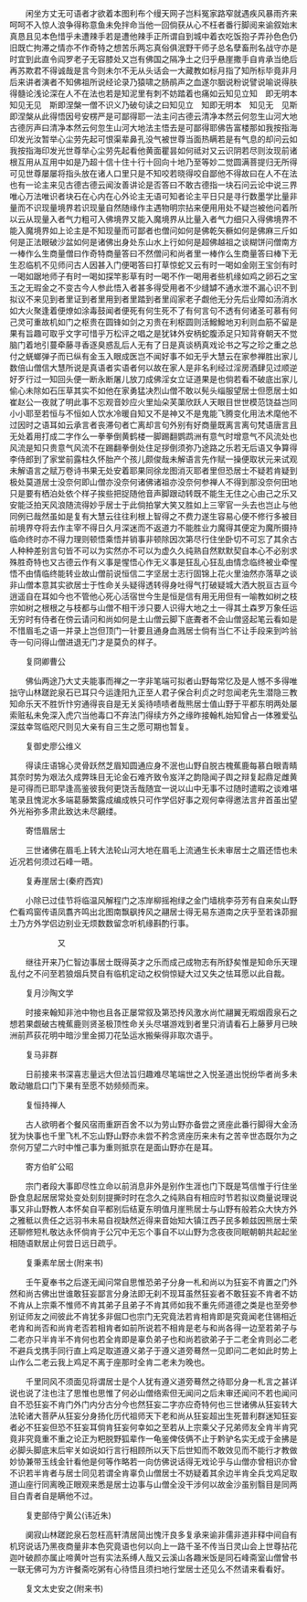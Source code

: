 <!-- { "loadSidebar": true } -->
　　闲坐方丈无可语者才欲着本图利布个缦天网子岂料冤家路窄就遇疾风暴雨齐来呵呵不入惊人浪争得称意鱼未免拌命当他一回倘获从心不枉者番行脚阅来谕叙始末真恳且见本色惜乎未遭辣手若是遭他辣手正所谓自到城中着衣吃饭抱子弄孙色色仍旧既亡拘滞之情亦不作奇特之想苦乐两忘真俗俱泯野干师子总名孽畜刑名战守亦是时宜到此直令阎罗老子无容膝处又岂有佛国之隔净土之归乎悬崖撒手自肯承当绝后再苏欺君不得诚哉是言今则未尔不无从头话会一大藏教如标月指了知所标毕竟非月后来讲者演者不知佛祖所说经论录乃猿啸之肠鹃声之血遂尔胭说粉说譬说喻说得肤得髓论浅论深在人不在法也若是知泥里有刺不妨踏着也痛如云知见立知　即无明本　知见无见　斯即涅槃一僧不识义乃破句读之曰知见立　知即无明本　知见无　见斯即涅槃从此得悟因号安楞严是可鄙得耶一法主问古德云清净本然云何忽生山河大地古德厉声曰清净本然云何忽生山河大地法主悟去是可鄙得耶佛告富楼那如我按指海印发光汝暂举心尘劳先起可恨渠辈鼻孔没气被世尊当面热瞒若是有气息的却问云如我按指海印发光世尊举心尘劳先起看他黄面瞿昙如何祗对又云识阴若尽则汝现前诸根互用从互用中如是乃超十信十住十行十回向十地乃至等妙二觉圆满菩提归无所得可见世尊屡屡将指头放在诸人口里只是不知咬若晓得咬自鄙他不得故曰在人不在法也有一论主来见古德古德云闻汝善讲论是否答曰不敢古德指一块石问云论中说三界唯心万法唯识者块石在心内在心外论主无语可知者论主平日只是寻行数墨学比量非量而不识现量境界若识现量自然随缘作主遇物明宗拈来便用用处不疑岂被他问着所以云从现量入者气力粗可入佛境界又能入魔境界从比量入者气力细只入得佛境界不能入魔境界如上论主是不知现量而可鄙者也僧问如何是佛乾矢橛如何是佛麻三斤如何是正法眼破沙盆如何是诸佛出身处东山水上行如何是超佛越祖之谈糊饼问僧南方一棒作么生商量僧曰作奇特商量答曰不然僧问和尚者里一棒作么生商量答曰棒下无生忍临机不见师问古人因甚入门便喝答曰打草惊蛇又云有时一喝如金刚王宝剑有时一喝如踞地师子有时一喝如探竿影草有时一喝不作一喝用者些机缘如鸡之卵石之宝玉之无瑕金之不变古今人参此悟入者甚多得受用者不少缝罅不通水泄不漏心识不到拟议不来见到者里证到者里用到者里踏到者里阎家老子觑他无分先后业障如汤消水如大火聚逢着便燎如涂毒鼓闻者便死有何生死不了有何言句不透有何诸圣可慕有何己灵可重故机如门之枢贵在圆锋如剑之刃贵在利枢圆则活鱍鱍地刃利则血筋不留是果有旨趣可取乎文字可惜乎万松评之唱之是犹钵外安柄蛇腹添足只知背脊朝天不觉脑门着地引蔓牵藤寻香逐臭惑乱后人无有了日是真谈柄真戏论书之写之珍之重之总付之蜣螂弹子而已纵有金玉入眼成医岂不闻好事不如无乎大慧云在家参禅胜出家儿数倍山僧信大慧所说是真语者实语者何以故在家人是非名利经过淫房酒肆见过顺逆好歹行过一知回头便一断永断屠儿放刀成佛淫女立证道果是也倘若看不破底出家儿偷心未除如石压草其实不如他在家勇猛决烈山僧不敢以髡头缁服望居士但愿居士如崔赵公一夜就了明此事不忘观音妙应火里灿朵芙蕖欣跃人天眼目世世模范饶益岂同小小耶至若恒与不恒如人饮水冷暖自知又不是神又不是鬼能飞腾变化用法术麾他不过因时之语耳如云承言者丧滞句者亡离却言句外别有好商量既离言离句梵语唐言且无处着用打成二字作么一拳拳倒黄鹤楼一脚踢翻鹦鹉洲有意气时增意气不风流处也风流是知只贵意气风流不在踢翻拳倒处住足拶倒须弥乃途路之乐若无后语又争算得李侍郎到了家堂前露柱久怀胎产个孩儿颇俊哉未解语言先作赋一操便取状元来试观未解语言之赋万卷诗书果无处安着耶果同徐龙图消灭耶者里但恐居士不疑若肯疑到极处莫道居士没奈何即山僧亦没奈何诸佛诸祖亦没奈何参禅人不得到那没奈何田地只是要有栖泊处依个样子挨些把捉随他音声脚跟动转既不能生无住之心由己之乐又安能泛拍天风浪随流得妙乎居士于此倘拍掌大笑又胜如上三宰官一头去也岂止与他同例已哉然虽如是复有大慧云往往利根上智得之不费力遂生容易心便不修行多被目前境界夺将去作主宰不得日久月深迷而不返道力不能胜业力魔得其便定为魔所摄持临命终时亦不得力理则顿悟乘悟并销事非顿除因次第尽行住坐卧切不可忘了其余古人种种差别言句皆不可以为实然亦不可以为虚久久纯熟自然默默契自本心不必别求殊胜奇特也又古德云作有义事是惺悟心作无义事是狂乱心狂乱由情念临终被业牵惺悟不由情临终能转业故山僧前说恒信二字坚居士志行固锦上花火里油然亦落草之谈非山僧本意其实欲居士于性命关头疑得透转得身吐得气打破疑城大洒大脱亘古亘今逍遥自在耳如今也不管他心死心活宿世今生是恒是信有用无用但有一喻教如树之枝宗如树之根根之与枝都与山僧不相干涉只要人识得大地之土一得其土森罗万象任运无穷时有侍者在傍云请问和尚如何是土山僧云脚下底聻者不会山僧竖起笔云看如是不惜眉毛之语一并录上岂但顶门一针要且通身血溅居士倘有当仁不让手段来到吟翁寺一句问得山僧进退无门才是莫负的样子。

　　复冏卿曹公

　　佛仙两途乃大丈夫能事而禅之一字非笔端可拟者山野每常忆及是人憾不多得唯拙守山林蹉跎泉石已耳只今运逢阳九正至人君子保合利贞之时忽闻老先生潜隐三教知命乐天不胜忻忭穷通得丧自是无关奚待啧啧者哉熊居士值山野于平都东明两处屡索赃私未免深入虎穴当他毒口不弃法门得续方外之缘昨接翰札始知曾占一体雅爱弘深兹幸驾临咫尺则见大亲有自三生之愿可期也暂复。

　　复御史廖公维义

　　得读庄语锦心灵骨跃然芝眉知圆通应身不泯也山野自脱古槐蕉鹿每慕白眼青睛其奈时势为艰法久成弊珠目无论金石难齐致令岌洋之韵隐闻子舆之辩复起鼎足雌黄是可得而已耶早逢高鉴彼我何更饶舌哉随宜一说以山中无事不过随时遣暇之谈难堪笔录且愧泥水多端葛藤繁露成编成帙只可作学侣好事之观何幸得邀法言弁首虽出望外光裕弥多肃此致达未尽覶缕。

　　寄悟眉居士

　　三世诸佛在眉毛上转大法轮山河大地在眉毛上流通生长未审居士之眉还悟也未近况若何须过石峰一晤。

　　复寿崖居士(秦府西宾)

　　小除已过佳节将临温风解程门之冻岸柳摇袍绿之金门墙桃李芬芳有自来矣山野伫看鸡窗传语凤翥齐鸣出北图南飘飖抟风之翮居士得无易东道南之庆乎至若诛茆掘土乃方外学侣边别业无烦数数留念听机缘斟酌行事。

　　　　　　又

　　继往开来乃仁智边事居士既得英才之乐而成己成物志有所舒矣惟是知命乐天理乱付之不问至若狼烟兵燹自有临机定动之权倘惊疑大过又失之怯耳愿以此自裁。

　　复月沙陶文学

　　时接来翰知非池中物也且各正屡常叙及第恐抟风激水尚忙翮翼无暇烟霞泉石之想若果觑破古槐蕉鹿则贤圣极顶性命关头尽堪游戏到者里只消请看石上藤萝月已映洲前芦荻花明中暗沙里金掷刀花坠运水搬柴得非取次语乎。

　　复马非群

　　日前接来书深喜志量远大但法旨归趣难尽笔端世之入悦圣道出悦纷华者尚多未敢动辙启口门下果有至愿不妨频频而来。

　　复恒持禅人

　　古人欲明者个餐风宿雨重趼百舍不以为劳山野亦备尝之贤座此番行脚得大金汤犹为快事也千里飞札不忘山野山野亦未尝不矜念贤座历来未有之苦辛世态既尔为之奈何万望二六时中惟己事为重则抵京在是面山野亦在是耳。

　　寄方伯旷公昭

　　宗门者段大事即尽性立命以前消息非外是别作生涯也门下既是笃信惟于行住坐卧食息起居居常处变处刻刻提撕时时在念久之纯熟自有相应时节若拟议商量说理说事又非山野教人本怀矣自平都别后结夏东明值月崖熊居士与山野有般若众大快方外之雅秪以贵任之远羽书未易自视缺然近得来音始知大镇江西子民多赖兹因熊居士荣还聊修短札敬达永怀倘肯于公冗中无忘个事自不以山野为念夜夜同眠朝朝共起起坐相随语默居止何尝日远日疏乎。

　　复秉素牟居士(附来书)

　　壬午夏奉书之后遂无闻问常自思惟恐弟子分身一札和尚以为狂妄不肯置之门外然和尚古佛出世谁敢狂妄鄙言分身法即无刹不现耳虽然狂妄者不敢狂妄不肯者不妨不肯从上宗乘不惟师不肯其弟子且弟子不肯其师如我不重先师道德之类是也至旁参别证师友之间彼此不肯犹多非倔□也宗门无究竟法若肯相肯即是究竟闻老住锡相近老肯和尚否和尚肯老否若相肯者如前所说若不相肯是老与和尚各得一边至若弟子与二老亦只半肯半不肯何也若全肯即是辜负弟子也和尚若欲弟子于二老全肯则必二老不避兵戈携手同行直上鸡足取道遵义弟子于遵义道旁蓦然一见即问二老如此时势上山作么二老云我上鸡足不离于座那时全肯二老未为晚也。

　　千里同风不须面见将谓居士是个人犹有遵义道旁蓦然之待耶分身一札言之甚详说也说了注也注了思惟也思惟了何必山僧络索但无闻问之后未审还闻问不若也闻问自不恐狂妄不肯门外门内分古分今也然狂妄二字亦应奇特何也三世诸佛从狂妄转大法轮诸大菩萨从狂妄分身扬化历代祖师天下老和尚从狂妄超出生死普利群迷知狂妄者必不狂妄但恐不狂妄耳倘肯狂妄何幸如之至若从上宗乘父子兄弟师友全肯半肯究竟非究竟重不重之论正为粑脱野狐辈作一龟鉴俾伎俩不止于黔驴名实无成于金拂是必脚头脚底末后牢关如说如行言行相顾所以天下后世知而不敢效见而不能行才教做妙协兼带玉线金针看他是何等作略若一向仿佛说话得无戏论乎与山僧亦曾相识亦曾不识若半肯者与居士同见若谓全肯辜负山僧居士不妨疑着其余边半肯全兵戈鸡足取道山座行同离晚正眼观来悉是居士边事与山僧全没干涉何以故金沙虽别翳目是同两目白青者自是瞒他不过。

　　复吏部侍宁黄公(讳近朱)

　　阒寂山林蹉跎泉石忽枉高轩清居简出愧汗良多复承来谕非儒非道非释中间自有机窍说话乃黑夜商量非本色究竟语也何以向上一路千圣不传当日灵山会上世尊拈花迦叶破颜亦属止啼黄叶岂有实法系缚人哉又云溪山各趣米饭是同石峰斋室山僧曾书一联无佛可为方许餐斋吃粥有心待悟且须扫地行堂居士还见么不然请来看看好。

　　复文太史安之(附来书)

